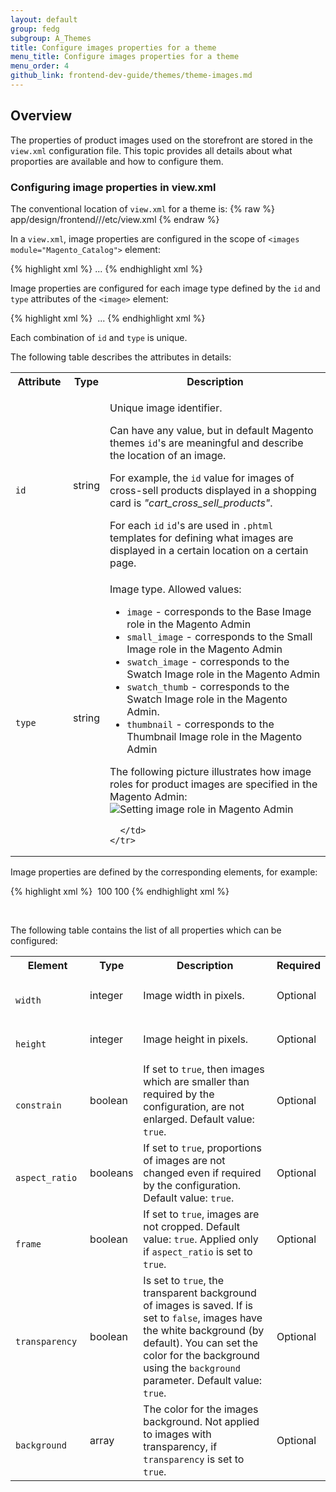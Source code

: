 ```yaml
---
layout: default
group: fedg
subgroup: A_Themes
title: Configure images properties for a theme
menu_title: Configure images properties for a theme
menu_order: 4
github_link: frontend-dev-guide/themes/theme-images.md
---
```


## Overview ##

The properties of product images used on the storefront are stored in the `view.xml` configuration file. This topic provides all details about what proporties are available and how to configure them.

<h3 id="view_xml_structure">Configuring image properties in view.xml</h3>

The conventional location of `view.xml` for a theme is:
{% raw %}
	app/design/frontend/<Vendor>/<theme>/etc/view.xml
{% endraw %}

In a `view.xml`, image properties are configured in the scope of `<images module="Magento_Catalog">` element:

{% highlight xml %}
<images module="Magento_Catalog">
...
<images/>
{% endhighlight xml %}

Image properties are configured for each image type defined by the `id` and `type` attributes of the `<image>` element:

{% highlight xml %}
<images module="Magento_Catalog">
	<image id="unique_image_id" type="image_type">
	...
	</image>
<images/>
{% endhighlight xml %}

Each combination of `id` and `type` is unique. 
<p>
The following table describes the attributes in details:
<table>
  <tbody>
    <tr>
      <th>Attribute</th>
      <th>Type</th>
      <th>Description</th>
    </tr>
    <tr>
      <td colspan="1">
        <code>
          id
        </code>
      </td>
      <td colspan="1">
        string
      </td>
      <td colspan="1">
        <p>Unique image identifier.</p> <p>
Can have any value, but in default Magento themes <code>id</code>'s are meaningful and describe the location of an image. </p><p> For example, the <code>id</code> value for images of cross-sell products displayed in a shopping card is <i>"cart_cross_sell_products"</i>.</p> <p>For each <code>id</code> <code>id</code>'s are used in <code>.phtml</code> templates for defining what images are displayed in a certain location on a certain page.</p>
      </td>
    </tr>
    <tr>
      <td colspan="1">
        <code>
          type
        </code>
      </td>
      <td colspan="1">
        string
      </td>
      <td colspan="1">
        Image type. Allowed values:
<ul>
<li><code>image</code> - corresponds to the Base Image role in the Magento Admin</li>
<li><code>small_image</code> - corresponds to the Small Image role in the Magento Admin</li>
<li><code>swatch_image</code> - corresponds to the Swatch Image role in the Magento Admin</li>
<li><code>swatch_thumb</code> - corresponds to the Swatch Image role in the Magento Admin. </li>
<li><code>thumbnail</code> - corresponds to the Thumbnail Image role in the Magento Admin</li>
</ul>

The following picture illustrates how image roles for product images are specified in the Magento Admin:
<img src="{{site.baseurl}}common/images/fdg_theme_bck.png" alt="Setting image role in Magento Admin">

      </td>
    </tr>
</tbody>
</table>
</p>
Image properties are defined by the corresponding elements, for example:

{% highlight xml %}
<images module="Magento_Catalog">
    <image id="unique_image_id" type="image">
        <width>100</width>
        <height>100</height>
    </image>
</images>
{% endhighlight xml %}

<br>

The following table contains the list of all properties which can be configured:
<table>
  <tbody>
    <tr>
      <th>Element</th>
      <th>Type</th>
      <th>Description</th>
      <th>Required</th>
    </tr>
    <tr>
      <td colspan="1">
        <code>
          width
        </code>
      </td>
      <td colspan="1">
integer
      </td>
      <td colspan="1">
 Image width in pixels.
      </td>
      <td colspan="1">
        Optional
      </td>
    </tr>
    <tr>
      <td colspan="1">
        <code>
          height
        </code>
      </td>
      <td colspan="1">
integer
      </td>
      <td colspan="1">
 Image height in pixels.
      </td>
      <td colspan="1">
        Optional
      </td>
    </tr>
    <tr>
      <td colspan="1">
        <code>
          constrain
        </code>
      </td>
      <td colspan="1">
boolean
      </td>
      <td colspan="1">
If set to <code>true</code>, then images which are smaller than required by the configuration, are not enlarged. Default value: <code>true</code>.
      </td>
      <td colspan="1">
        Optional
      </td>
    </tr>
    <tr>
      <td colspan="1">
        <code>
          aspect_ratio
        </code>
      </td>
      <td colspan="1">
booleans
      </td>
      <td colspan="1">
If set to <code>true</code>, proportions of images are not changed even if required by the configuration. Default value: <code>true</code>.
      </td>
      <td colspan="1">
        Optional
      </td>
    </tr>
    <tr>
      <td colspan="1">
        <code>
          frame
        </code>
      </td>
      <td colspan="1">
boolean
      </td>
      <td colspan="1">
If set to <code>true</code>, images are not cropped. Default value: <code>true</code>. Applied only if <code>aspect_ratio</code> is set to <code>true</code>.
      </td>
      <td colspan="1">
        Optional
      </td>
    </tr>
    <tr>
      <td colspan="1">
        <code>
          transparency
        </code>
      </td>
      <td colspan="1">
boolean
      </td>
      <td colspan="1">
Is set to <code>true</code>, the transparent background of images is saved. If is set to <code>false</code>, images have the white background (by default). You can set the color for the background using the <code>background</code> parameter. Default value: <code>true</code>.
      </td>
      <td colspan="1">
        Optional
      </td>
    </tr>
    <tr>
      <td colspan="1">
        <code>
          background
        </code>
      </td>
      <td colspan="1">
array
      </td>
      <td colspan="1">
The color for the images background. Not applied to images with transparency, if <code>transparency</code> is set to <code>true</code>.
      </td>
      <td colspan="1">
        Optional
      </td>
    </tr>
</tbody>
</table>

